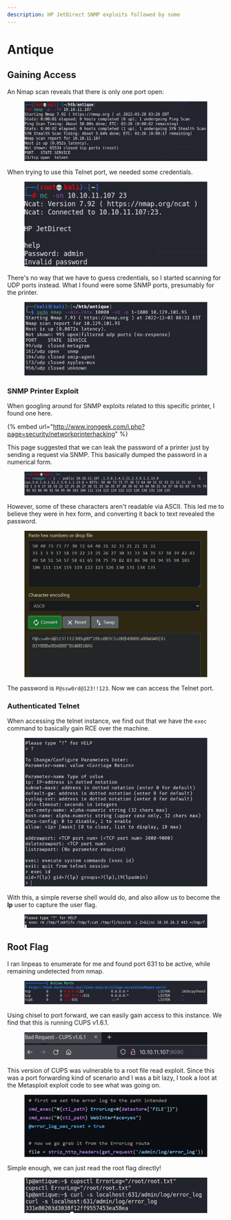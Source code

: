 ```yaml
---
description: HP JetDirect SNMP exploits followed by some
---
```


# Antique

## Gaining Access

An Nmap scan reveals that there is only one port open:

<figure><img src="../../../.gitbook/assets/image (16) (3).png" alt=""><figcaption></figcaption></figure>

When trying to use this Telnet port, we needed some credentials.

<figure><img src="../../../.gitbook/assets/image (6) (5) (1).png" alt=""><figcaption></figcaption></figure>

There's no way that we have to guess credentials, so I started scanning for UDP ports instead.  What I found were some SNMP ports, presumably for the printer.&#x20;

&#x20;

<figure><img src="../../../.gitbook/assets/image (3) (3) (1).png" alt=""><figcaption></figcaption></figure>

### SNMP Printer Exploit

When googling around for SNMP exploits related to this specific printer, I found one here.

{% embed url="http://www.irongeek.com/i.php?page=security/networkprinterhacking" %}

This page suggested that we can leak the password of a printer just by sending a request via SNMP. This basically dumped the password in a numerical form.

<figure><img src="../../../.gitbook/assets/image (5) (4) (2).png" alt=""><figcaption></figcaption></figure>

However, some of these characters aren't readable via ASCII. This led me to believe they were in hex form, and converting it back to text revealed the password.

<figure><img src="../../../.gitbook/assets/image (13) (2) (2) (2).png" alt=""><figcaption></figcaption></figure>

The password is `P@ssw0rd@123!!123`. Now we can access the Telnet port.

### Authenticated Telnet

When accessing the telnet instance, we find out that we have the `exec` command to basically gain RCE over the machine.

<figure><img src="../../../.gitbook/assets/image (8) (2) (2) (2).png" alt=""><figcaption></figcaption></figure>

With this, a simple reverse shell would do, and also allow us to become the **lp** user to capture the user flag.

<figure><img src="../../../.gitbook/assets/image (38) (2).png" alt=""><figcaption></figcaption></figure>

## Root Flag&#x20;

I ran linpeas to enumerate for me and found port 631 to be active, while remaining undetected from nmap.

<figure><img src="../../../.gitbook/assets/image (11) (5) (1) (1).png" alt=""><figcaption></figcaption></figure>

Using chisel to port forward, we can easily gain access to this instance. We find that this is running CUPS v1.6.1.

<figure><img src="../../../.gitbook/assets/image (12) (3) (2).png" alt=""><figcaption></figcaption></figure>

This version of CUPS was vulnerable to a root file read exploit. Since this was a port forwarding kind of scenario and I was a bit lazy, I took a loot at the Metasploit exploit code to see what was going on.&#x20;

<figure><img src="../../../.gitbook/assets/image (10) (1) (3).png" alt=""><figcaption></figcaption></figure>

Simple enough, we can just read the root flag directly!

<figure><img src="../../../.gitbook/assets/image (1) (6) (1).png" alt=""><figcaption></figcaption></figure>
